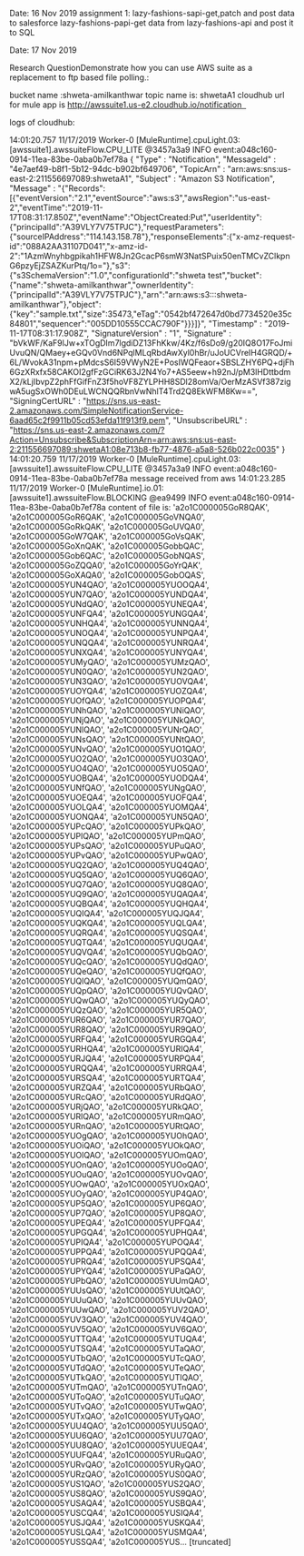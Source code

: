 Date: 16 Nov 2019
assignment 1:
lazy-fashions-sapi-get,patch and post data to salesforce 
lazy-fashions-papi-get data from lazy-fashions-api and post it to SQL


Date: 17 Nov 2019

Research QuestionDemonstrate how you can use AWS suite as a replacement to ftp based file polling.:

bucket name :shweta-amilkanthwar
topic name is: shwetaA1 
cloudhub url for mule app is http://awssuite1.us-e2.cloudhub.io/notification  

logs of cloudhub:

14:01:20.757     11/17/2019     Worker-0     [MuleRuntime].cpuLight.03: [awssuite1].awssuiteFlow.CPU_LITE @3457a3a9     INFO
event:a048c160-0914-11ea-83be-0aba0b7ef78a {
  "Type" : "Notification",
  "MessageId" : "4e7aef49-b8f1-5b12-94dc-b902bf649706",
  "TopicArn" : "arn:aws:sns:us-east-2:211556697089:shwetaA1",
  "Subject" : "Amazon S3 Notification",
  "Message" : "{\"Records\":[{\"eventVersion\":\"2.1\",\"eventSource\":\"aws:s3\",\"awsRegion\":\"us-east-2\",\"eventTime\":\"2019-11-17T08:31:17.850Z\",\"eventName\":\"ObjectCreated:Put\",\"userIdentity\":{\"principalId\":\"A39VLY7V75TPJC\"},\"requestParameters\":{\"sourceIPAddress\":\"114.143.158.78\"},\"responseElements\":{\"x-amz-request-id\":\"088A2AA31107D041\",\"x-amz-id-2\":\"1AzmWnyhbgpikah1HFW8Jn2GcacP6smW3NatSPuix50enTMCvZClkpnG6pzyEjZSAZKurPtq/1o=\"},\"s3\":{\"s3SchemaVersion\":\"1.0\",\"configurationId\":\"shweta test\",\"bucket\":{\"name\":\"shweta-amilkanthwar\",\"ownerIdentity\":{\"principalId\":\"A39VLY7V75TPJC\"},\"arn\":\"arn:aws:s3:::shweta-amilkanthwar\"},\"object\":{\"key\":\"sample.txt\",\"size\":35473,\"eTag\":\"0542bf472647d0bd7734520e35c84801\",\"sequencer\":\"005DD10555CCAC790F\"}}}]}",
  "Timestamp" : "2019-11-17T08:31:17.908Z",
  "SignatureVersion" : "1",
  "Signature" : "bVkWF/KaF9lJw+xTOgDIm7lgdiDZ13FhKkw/4Kz/f6sDo9/g20IQ8O17FoJmiUvuQN/QMaey+eGQv0Vnd6NPqlMLqRbdAwXyl0hBr/uJoUCVreIH4GRQD/+6L/WvokA31npm+pMdcsS6I59VWyN2E+PosIWQFeaor+SBSLZHY6PQ+djFh6GzXRxfx58CAKOI2gfFzGCiRK63J2N4Yo7+AS5eew+h92nJ/pM3lHDttbdmX2/kLjIbvpZ2phFfGifFnZ3f5hoVF8ZYLPHH8SDl28omVa/OerMzASVf387zigwA5ugSxOWh0DEuLWCNQQRbnVwNhlT4Trd2Q8EkWFM8Kw==",
  "SigningCertURL" : "https://sns.us-east-2.amazonaws.com/SimpleNotificationService-6aad65c2f9911b05cd53efda11f913f9.pem",
  "UnsubscribeURL" : "https://sns.us-east-2.amazonaws.com/?Action=Unsubscribe&SubscriptionArn=arn:aws:sns:us-east-2:211556697089:shwetaA1:08e713b8-fb77-4876-a5a8-526b022c0035"
}
14:01:20.759     11/17/2019     Worker-0     [MuleRuntime].cpuLight.03: [awssuite1].awssuiteFlow.CPU_LITE @3457a3a9     INFO
event:a048c160-0914-11ea-83be-0aba0b7ef78a message received from aws
14:01:23.285     11/17/2019     Worker-0     [MuleRuntime].io.01: [awssuite1].awssuiteFlow.BLOCKING @ea9499     INFO
event:a048c160-0914-11ea-83be-0aba0b7ef78a content of file is: 'a2o1C000005GoR8QAK',
'a2o1C000005GoR6QAK',
'a2o1C000005GoVNQA0',
'a2o1C000005GoRkQAK',
'a2o1C000005GoUVQA0',
'a2o1C000005GoW7QAK',
'a2o1C000005GoVsQAK',
'a2o1C000005GoXnQAK',
'a2o1C000005GobbQAC',
'a2o1C000005Gob6QAC',
'a2o1C000005GobNQAS',
'a2o1C000005GoZQQA0',
'a2o1C000005GoYrQAK',
'a2o1C000005GoXAQA0',
'a2o1C000005GobOQAS',
'a2o1C000005YUN4QAO',
'a2o1C000005YUOOQA4',
'a2o1C000005YUN7QAO',
'a2o1C000005YUNDQA4',
'a2o1C000005YUNdQAO',
'a2o1C000005YUNEQA4',
'a2o1C000005YUNFQA4',
'a2o1C000005YUNGQA4',
'a2o1C000005YUNHQA4',
'a2o1C000005YUNNQA4',
'a2o1C000005YUNOQA4',
'a2o1C000005YUNPQA4',
'a2o1C000005YUNQQA4',
'a2o1C000005YUNRQA4',
'a2o1C000005YUNXQA4',
'a2o1C000005YUNYQA4',
'a2o1C000005YUMyQAO',
'a2o1C000005YUMzQAO',
'a2o1C000005YUN0QAO',
'a2o1C000005YUN2QAO',
'a2o1C000005YUN3QAO',
'a2o1C000005YUOVQA4',
'a2o1C000005YUOYQA4',
'a2o1C000005YUOZQA4',
'a2o1C000005YUOfQAO',
'a2o1C000005YUOPQA4',
'a2o1C000005YUNhQAO',
'a2o1C000005YUNiQAO',
'a2o1C000005YUNjQAO',
'a2o1C000005YUNkQAO',
'a2o1C000005YUNlQAO',
'a2o1C000005YUNrQAO',
'a2o1C000005YUNsQAO',
'a2o1C000005YUNtQAO',
'a2o1C000005YUNvQAO',
'a2o1C000005YUO1QAO',
'a2o1C000005YUO2QAO',
'a2o1C000005YUO3QAO',
'a2o1C000005YUO4QAO',
'a2o1C000005YUO5QAO',
'a2o1C000005YUOBQA4',
'a2o1C000005YUODQA4',
'a2o1C000005YUNfQAO',
'a2o1C000005YUNgQAO',
'a2o1C000005YUOEQA4',
'a2o1C000005YUOFQA4',
'a2o1C000005YUOLQA4',
'a2o1C000005YUOMQA4',
'a2o1C000005YUONQA4',
'a2o1C000005YUN5QAO',
'a2o1C000005YUPcQAO',
'a2o1C000005YUPkQAO',
'a2o1C000005YUPlQAO',
'a2o1C000005YUPmQAO',
'a2o1C000005YUPsQAO',
'a2o1C000005YUPuQAO',
'a2o1C000005YUPvQAO',
'a2o1C000005YUPwQAO',
'a2o1C000005YUQ2QAO',
'a2o1C000005YUQ4QAO',
'a2o1C000005YUQ5QAO',
'a2o1C000005YUQ6QAO',
'a2o1C000005YUQ7QAO',
'a2o1C000005YUQ8QAO',
'a2o1C000005YUQ9QAO',
'a2o1C000005YUQAQA4',
'a2o1C000005YUQBQA4',
'a2o1C000005YUQHQA4',
'a2o1C000005YUQIQA4',
'a2o1C000005YUQJQA4',
'a2o1C000005YUQKQA4',
'a2o1C000005YUQLQA4',
'a2o1C000005YUQRQA4',
'a2o1C000005YUQSQA4',
'a2o1C000005YUQTQA4',
'a2o1C000005YUQUQA4',
'a2o1C000005YUQVQA4',
'a2o1C000005YUQbQAO',
'a2o1C000005YUQcQAO',
'a2o1C000005YUQdQAO',
'a2o1C000005YUQeQAO',
'a2o1C000005YUQfQAO',
'a2o1C000005YUQlQAO',
'a2o1C000005YUQmQAO',
'a2o1C000005YUQpQAO',
'a2o1C000005YUQvQAO',
'a2o1C000005YUQwQAO',
'a2o1C000005YUQyQAO',
'a2o1C000005YUQzQAO',
'a2o1C000005YUR5QAO',
'a2o1C000005YUR6QAO',
'a2o1C000005YUR7QAO',
'a2o1C000005YUR8QAO',
'a2o1C000005YUR9QAO',
'a2o1C000005YURFQA4',
'a2o1C000005YURGQA4',
'a2o1C000005YURHQA4',
'a2o1C000005YURIQA4',
'a2o1C000005YURJQA4',
'a2o1C000005YURPQA4',
'a2o1C000005YURQQA4',
'a2o1C000005YURRQA4',
'a2o1C000005YURSQA4',
'a2o1C000005YURTQA4',
'a2o1C000005YURZQA4',
'a2o1C000005YURbQAO',
'a2o1C000005YURcQAO',
'a2o1C000005YURdQAO',
'a2o1C000005YURjQAO',
'a2o1C000005YURkQAO',
'a2o1C000005YURlQAO',
'a2o1C000005YURmQAO',
'a2o1C000005YURnQAO',
'a2o1C000005YURtQAO',
'a2o1C000005YUOgQAO',
'a2o1C000005YUOhQAO',
'a2o1C000005YUOiQAO',
'a2o1C000005YUOkQAO',
'a2o1C000005YUOlQAO',
'a2o1C000005YUOmQAO',
'a2o1C000005YUOnQAO',
'a2o1C000005YUOoQAO',
'a2o1C000005YUOuQAO',
'a2o1C000005YUOvQAO',
'a2o1C000005YUOwQAO',
'a2o1C000005YUOxQAO',
'a2o1C000005YUOyQAO',
'a2o1C000005YUP4QAO',
'a2o1C000005YUP5QAO',
'a2o1C000005YUP6QAO',
'a2o1C000005YUP7QAO',
'a2o1C000005YUP8QAO',
'a2o1C000005YUPEQA4',
'a2o1C000005YUPFQA4',
'a2o1C000005YUPGQA4',
'a2o1C000005YUPHQA4',
'a2o1C000005YUPIQA4',
'a2o1C000005YUPOQA4',
'a2o1C000005YUPPQA4',
'a2o1C000005YUPQQA4',
'a2o1C000005YUPRQA4',
'a2o1C000005YUPSQA4',
'a2o1C000005YUPYQA4',
'a2o1C000005YUPaQAO',
'a2o1C000005YUPbQAO',
'a2o1C000005YUUmQAO',
'a2o1C000005YUUsQAO',
'a2o1C000005YUUtQAO',
'a2o1C000005YUUuQAO',
'a2o1C000005YUUvQAO',
'a2o1C000005YUUwQAO',
'a2o1C000005YUV2QAO',
'a2o1C000005YUV3QAO',
'a2o1C000005YUV4QAO',
'a2o1C000005YUV5QAO',
'a2o1C000005YUV6QAO',
'a2o1C000005YUTTQA4',
'a2o1C000005YUTUQA4',
'a2o1C000005YUTSQA4',
'a2o1C000005YUTaQAO',
'a2o1C000005YUTbQAO',
'a2o1C000005YUTcQAO',
'a2o1C000005YUTdQAO',
'a2o1C000005YUTeQAO',
'a2o1C000005YUTkQAO',
'a2o1C000005YUTlQAO',
'a2o1C000005YUTmQAO',
'a2o1C000005YUTnQAO',
'a2o1C000005YUToQAO',
'a2o1C000005YUTuQAO',
'a2o1C000005YUTvQAO',
'a2o1C000005YUTwQAO',
'a2o1C000005YUTxQAO',
'a2o1C000005YUTyQAO',
'a2o1C000005YUU4QAO',
'a2o1C000005YUU5QAO',
'a2o1C000005YUU6QAO',
'a2o1C000005YUU7QAO',
'a2o1C000005YUU8QAO',
'a2o1C000005YUUEQA4',
'a2o1C000005YUUFQA4',
'a2o1C000005YURuQAO',
'a2o1C000005YURvQAO',
'a2o1C000005YURyQAO',
'a2o1C000005YURzQAO',
'a2o1C000005YUS0QAO',
'a2o1C000005YUS1QAO',
'a2o1C000005YUS2QAO',
'a2o1C000005YUS8QAO',
'a2o1C000005YUS9QAO',
'a2o1C000005YUSAQA4',
'a2o1C000005YUSBQA4',
'a2o1C000005YUSCQA4',
'a2o1C000005YUSIQA4',
'a2o1C000005YUSJQA4',
'a2o1C000005YUSKQA4',
'a2o1C000005YUSLQA4',
'a2o1C000005YUSMQA4',
'a2o1C000005YUSSQA4',
'a2o1C000005YUS... [truncated]
